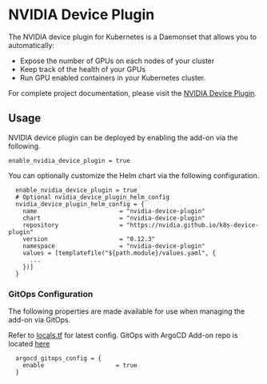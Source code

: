 # NVIDIA Device Plugin

The NVIDIA device plugin for Kubernetes is a Daemonset that allows you to automatically:

* Expose the number of GPUs on each nodes of your cluster
* Keep track of the health of your GPUs
* Run GPU enabled containers in your Kubernetes cluster.


For complete project documentation, please visit the [NVIDIA Device Plugin](https://github.com/NVIDIA/k8s-device-plugin#readme).

## Usage

NVIDIA device plugin can be deployed by enabling the add-on via the following.

```hcl
enable_nvidia_device_plugin = true
```

You can optionally customize the Helm chart via the following configuration.

```hcl
  enable_nvidia_device_plugin = true
  # Optional nvidia_device_plugin_helm_config
  nvidia_device_plugin_helm_config = {
    name                       = "nvidia-device-plugin"
    chart                      = "nvidia-device-plugin"
    repository                 = "https://nvidia.github.io/k8s-device-plugin"
    version                    = "0.12.3"
    namespace                  = "nvidia-device-plugin"
    values = [templatefile("${path.module}/values.yaml", {
      ...
    })]
  }
```

### GitOps Configuration
The following properties are made available for use when managing the add-on via GitOps.

Refer to [locals.tf](https://github.com/aws-ia/terraform-aws-eks-blueprints/blob/main/modules/kubernetes-addons/nvidia-device-plugin/locals.tf) for latest config. GitOps with ArgoCD Add-on repo is located [here](https://github.com/aws-samples/eks-blueprints-add-ons/blob/main/chart/values.yaml)

```hcl
  argocd_gitops_config = {
    enable                    = true
  }
```
